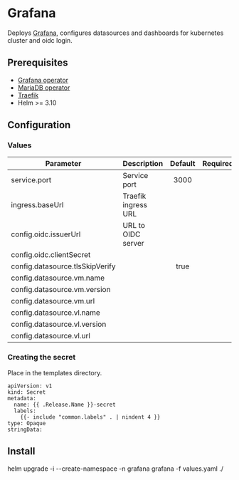 # Grafana

Deploys [Grafana](https://github.com/gethomepage/homepage), configures datasources and dashboards for kubernetes cluster and oidc login.

## Prerequisites

- [Grafana operator](https://github.com/grafana/grafana-operator)
- [MariaDB operator](https://github.com/mariadb-operator/mariadb-operator)
- [Traefik](https://doc.traefik.io/traefik/setup/kubernetes/)
- Helm >= 3.10

## Configuration

### Values
|Parameter                  |Description                |Default  |Required|
|---                        |---                        |:---:    |:---:|
|service.port               |Service port               |3000
|ingress.baseUrl            |Traefik ingress URL        |
|config.oidc.issuerUrl      |URL to OIDC server         | 
|config.oidc.clientSecret   |
|config.datasource.tlsSkipVerify|                       |true
|config.datasource.vm.name  |
|config.datasource.vm.version|
|config.datasource.vm.url   |
|config.datasource.vl.name  |
|config.datasource.vl.version|
|config.datasource.vl.url   |


### Creating the secret
Place in the templates directory.

```
apiVersion: v1
kind: Secret
metadata:
  name: {{ .Release.Name }}-secret
  labels:
    {{- include "common.labels" . | nindent 4 }}
type: Opaque
stringData:
```

## Install

helm upgrade -i --create-namespace -n grafana grafana -f values.yaml ./